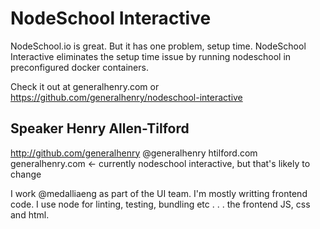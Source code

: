 # NodeSchool Interactive

NodeSchool.io is great. But it has one problem, setup time.
NodeSchool Interactive eliminates the setup time issue by running nodeschool in preconfigured docker containers.

Check it out at generalhenry.com or https://github.com/generalhenry/nodeschool-interactive

## Speaker Henry Allen-Tilford

http://github.com/generalhenry
@generalhenry
htilford.com
generalhenry.com <- currently nodeschool interactive, but that's likely to change

I work @medalliaeng as part of the UI team.  I'm mostly writting frontend code. 
I use node for linting, testing, bundling etc . . . the frontend JS, css and html.
